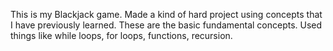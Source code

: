 This is my Blackjack game. Made a kind of hard project using concepts that I have previously learned. These are the basic fundamental concepts. Used things like while loops, for loops, functions, recursion.